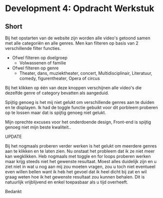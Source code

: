 # Development 4: Opdracht Werkstuk

## Short
Bij het opstarten van de website zijn worden alle video's getoond samen met alle categoriën en alle genres.
Men kan filteren op basis van 2 verschillende filter functies.
- Ofwel filteren op doelgroep 
    - Volwassenen of familie
- Ofwel filteren op genre
    - Theater, dans, muziektheater, concert, Multidisciplinair, Literatuur, comedy, figurentheater, Opera of circus

Bij het klikken op één van deze knoppen verschijnen alle video's die dezelfde genre of category bevatten als aangeduid.

Spijtig genoeg is het mij niet gelukt om verschillende genres aan te duiden en te displayen.
Ik had de toggle functie gebuikt voor dit porbleem proberen op te lossen maar dat is spijtig genoeg niet gelukt.

Mijn oprechte excuses voor het onderdoende design, Front-end is spijtig genoeg niet mijn beste kwaliteit..


UPDATE 

Bij het nogmaals proberen verder werken is het gelukt om meerdere genres aan te klikken en te laten zien. 
Nu onstaat het probleem dat ik ze niet meer kan wegklikken. Heb nogmaals met toggle en for loops proberen werken maar krijg steeds niet het gewenste resultaat. 
Moest alles duidelijk zijn en u ziet niet in wat u nog aan mij zou moeten vragen, zou u toch niet eventueel even willen bellen want ik heb het gevoel dat ik heel dicht bij zat en wil graag weten hoe ik het gewenste resultaat zou kunnen behalen. 
Dit is natuurlijk vrijblijvend en enkel toepasbaar als u tijd overheeft.

Bedankt